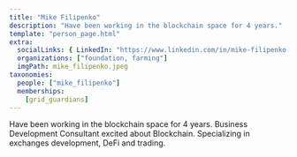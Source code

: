 ```yaml
---
title: "Mike Filipenko"
description: "Have been working in the blockchain space for 4 years."
template: "person_page.html"
extra:
  socialLinks: { LinkedIn: "https://www.linkedin.com/in/mike-filipenko-252a5878/"}
  organizations: ["foundation, farming"]
  imgPath: mike_filipenko.jpeg
taxonomies:
  people: ["mike_filipenko"]
  memberships:
    [grid_guardians]
---
```


Have been working in the blockchain space for 4 years. Business Development Consultant excited about Blockchain. Specializing in exchanges development, DeFi and trading.